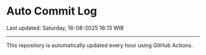 # Auto Commit Log

Last updated: Saturday, 16-08-2025 16:13 WIB

---

This repository is automatically updated every hour using GitHub Actions.
